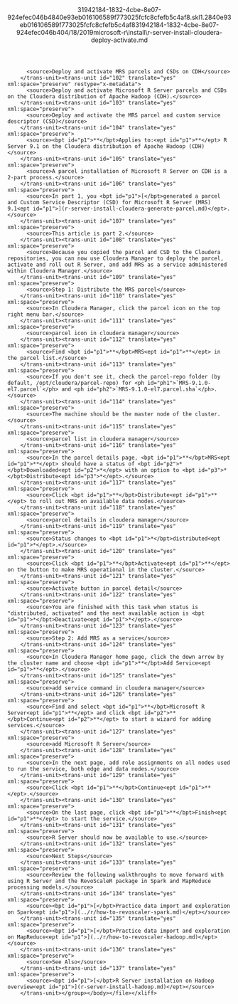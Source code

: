 <?xml version="1.0"?><xliff version="1.2" xmlns="urn:oasis:names:tc:xliff:document:1.2" xmlns:xsi="http://www.w3.org/2001/XMLSchema-instance" xsi:schemaLocation="urn:oasis:names:tc:xliff:document:1.2 xliff-core-1.2-transitional.xsd"><file datatype="xml" original="r-server-install-cloudera-deploy-activate.md" source-language="en-US" target-language="en-US"><header><tool tool-id="mdxliff" tool-name="mdxliff" tool-version="1.0-d1654b2" tool-company="Microsoft" /><xliffext:skl_file_name xmlns:xliffext="urn:microsoft:content:schema:xliffextensions">31942184-1832-4cbe-8e07-924efec046b4840e93eb016106589f773025fcfc8cfefb5c4af8.skl</xliffext:skl_file_name><xliffext:version xmlns:xliffext="urn:microsoft:content:schema:xliffextensions">1.2</xliffext:version><xliffext:ms.openlocfilehash xmlns:xliffext="urn:microsoft:content:schema:xliffextensions">840e93eb016106589f773025fcfc8cfefb5c4af8</xliffext:ms.openlocfilehash><xliffext:ms.sourcegitcommit xmlns:xliffext="urn:microsoft:content:schema:xliffextensions">31942184-1832-4cbe-8e07-924efec046b4</xliffext:ms.sourcegitcommit><xliffext:ms.lasthandoff xmlns:xliffext="urn:microsoft:content:schema:xliffextensions">04/18/2019</xliffext:ms.lasthandoff><xliffext:ms.openlocfilepath xmlns:xliffext="urn:microsoft:content:schema:xliffextensions">microsoft-r\install\r-server-install-cloudera-deploy-activate.md</xliffext:ms.openlocfilepath></header><body><group id="content" extype="content"><trans-unit id="101" translate="yes" xml:space="preserve" restype="x-metadata">
          <source>Deploy and activate MRS parcels and CSDs on CDH</source>
        </trans-unit><trans-unit id="102" translate="yes" xml:space="preserve" restype="x-metadata">
          <source>Deploy and activate Microsoft R Server parcels and CSDs on the Cloudera distribution of Apache Hadoop (CDH).</source>
        </trans-unit><trans-unit id="103" translate="yes" xml:space="preserve">
          <source>Deploy and activate the MRS parcel and custom service descriptor (CSD)</source>
        </trans-unit><trans-unit id="104" translate="yes" xml:space="preserve">
          <source><bpt id="p1">**</bpt>Applies to:<ept id="p1">**</ept> R Server 9.1 on the Cloudera distribution of Apache Hadoop (CDH)</source>
        </trans-unit><trans-unit id="105" translate="yes" xml:space="preserve">
          <source>A parcel installation of Microsoft R Server on CDH is a 2-part process.</source>
        </trans-unit><trans-unit id="106" translate="yes" xml:space="preserve">
          <source>In part 1, you <bpt id="p1">[</bpt>generated a parcel and Custom Service Descriptor (CSD) for Microsoft R Server (MRS) 9.1<ept id="p1">](r-server-install-cloudera-generate-parcel.md)</ept>.</source>
        </trans-unit><trans-unit id="107" translate="yes" xml:space="preserve">
          <source>This article is part 2.</source>
        </trans-unit><trans-unit id="108" translate="yes" xml:space="preserve">
          <source>Because you copied the parcel and CSD to the Cloudera repositories, you can now use Cloudera Manager to deploy the parcel, activate and roll out R Server, and add MRS as a service administered within Cloudera Manager.</source>
        </trans-unit><trans-unit id="109" translate="yes" xml:space="preserve">
          <source>Step 1: Distribute the MRS parcel</source>
        </trans-unit><trans-unit id="110" translate="yes" xml:space="preserve">
          <source>In Cloudera Manager, click the parcel icon on the top right menu bar.</source>
        </trans-unit><trans-unit id="111" translate="yes" xml:space="preserve">
          <source>parcel icon in cloudera manager</source>
        </trans-unit><trans-unit id="112" translate="yes" xml:space="preserve">
          <source>Find <bpt id="p1">**</bpt>MRS<ept id="p1">**</ept> in the parcel list.</source>
        </trans-unit><trans-unit id="113" translate="yes" xml:space="preserve">
          <source>If you don't see it, check the parcel-repo folder (by default, /opt/cloudera/parcel-repo) for <ph id="ph1">`MRS-9.1.0-el7.parcel`</ph> and <ph id="ph2">`MRS-9.1.0-el7.parcel.sha`</ph>.</source>
        </trans-unit><trans-unit id="114" translate="yes" xml:space="preserve">
          <source>The machine should be the master node of the cluster.</source>
        </trans-unit><trans-unit id="115" translate="yes" xml:space="preserve">
          <source>parcel list in cloudera manager</source>
        </trans-unit><trans-unit id="116" translate="yes" xml:space="preserve">
          <source>In the parcel details page, <bpt id="p1">**</bpt>MRS<ept id="p1">**</ept> should have a status of <bpt id="p2">*</bpt>Downloaded<ept id="p2">*</ept> with an option to <bpt id="p3">*</bpt>Distribute<ept id="p3">*</ept>.</source>
        </trans-unit><trans-unit id="117" translate="yes" xml:space="preserve">
          <source>Click <bpt id="p1">**</bpt>Distribute<ept id="p1">**</ept> to roll out MRS on available data nodes.</source>
        </trans-unit><trans-unit id="118" translate="yes" xml:space="preserve">
          <source>parcel details in cloudera manager</source>
        </trans-unit><trans-unit id="119" translate="yes" xml:space="preserve">
          <source>Status changes to <bpt id="p1">*</bpt>distributed<ept id="p1">*</ept>.</source>
        </trans-unit><trans-unit id="120" translate="yes" xml:space="preserve">
          <source>Click <bpt id="p1">**</bpt>Activate<ept id="p1">**</ept> on the button to make MRS operational in the cluster.</source>
        </trans-unit><trans-unit id="121" translate="yes" xml:space="preserve">
          <source>Activate button in parcel detail</source>
        </trans-unit><trans-unit id="122" translate="yes" xml:space="preserve">
          <source>You are finished with this task when status is "distributed, activated" and the next available action is <bpt id="p1">*</bpt>Deactivate<ept id="p1">*</ept>.</source>
        </trans-unit><trans-unit id="123" translate="yes" xml:space="preserve">
          <source>Step 2: Add MRS as a service</source>
        </trans-unit><trans-unit id="124" translate="yes" xml:space="preserve">
          <source>In Cloudera Manager home page, click the down arrow by the cluster name and choose <bpt id="p1">**</bpt>Add Service<ept id="p1">**</ept>.</source>
        </trans-unit><trans-unit id="125" translate="yes" xml:space="preserve">
          <source>add service command in cloudera manager</source>
        </trans-unit><trans-unit id="126" translate="yes" xml:space="preserve">
          <source>Find and select <bpt id="p1">**</bpt>Microsoft R Server<ept id="p1">**</ept> and click <bpt id="p2">**</bpt>Continue<ept id="p2">**</ept> to start a wizard for adding services.</source>
        </trans-unit><trans-unit id="127" translate="yes" xml:space="preserve">
          <source>add Microsoft R Server</source>
        </trans-unit><trans-unit id="128" translate="yes" xml:space="preserve">
          <source>In the next page, add role assignments on all nodes used to run the service, both edge and data nodes.</source>
        </trans-unit><trans-unit id="129" translate="yes" xml:space="preserve">
          <source>Click <bpt id="p1">**</bpt>Continue<ept id="p1">**</ept>.</source>
        </trans-unit><trans-unit id="130" translate="yes" xml:space="preserve">
          <source>On the last page, click <bpt id="p1">**</bpt>Finish<ept id="p1">**</ept> to start the service.</source>
        </trans-unit><trans-unit id="131" translate="yes" xml:space="preserve">
          <source>R Server should now be available to use.</source>
        </trans-unit><trans-unit id="132" translate="yes" xml:space="preserve">
          <source>Next Steps</source>
        </trans-unit><trans-unit id="133" translate="yes" xml:space="preserve">
          <source>Review the following walkthroughs to move forward with using R Server and the RevoScaleR package in Spark and MapReduce processing models.</source>
        </trans-unit><trans-unit id="134" translate="yes" xml:space="preserve">
          <source><bpt id="p1">[</bpt>Practice data import and exploration on Spark<ept id="p1">](../r/how-to-revoscaler-spark.md)</ept></source>
        </trans-unit><trans-unit id="135" translate="yes" xml:space="preserve">
          <source><bpt id="p1">[</bpt>Practice data import and exploration on MapReduce<ept id="p1">](../r/how-to-revoscaler-hadoop.md)</ept></source>
        </trans-unit><trans-unit id="136" translate="yes" xml:space="preserve">
          <source>See Also</source>
        </trans-unit><trans-unit id="137" translate="yes" xml:space="preserve">
          <source><bpt id="p1">[</bpt>R Server installation on Hadoop overview<ept id="p1">](r-server-install-hadoop.md)</ept></source>
        </trans-unit></group></body></file></xliff>